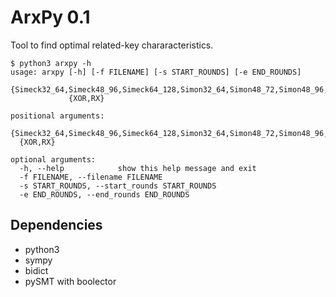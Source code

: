 # ArxPy 0.1

Tool to find optimal related-key chararacteristics.


```
$ python3 arxpy -h
usage: arxpy [-h] [-f FILENAME] [-s START_ROUNDS] [-e END_ROUNDS]
             {Simeck32_64,Simeck48_96,Simeck64_128,Simon32_64,Simon48_72,Simon48_96,Simon64_96,Simon64_128,Speck32_64,Speck48_72,Speck48_96,Speck64_96,Speck64_128}
             {XOR,RX}

positional arguments:
  {Simeck32_64,Simeck48_96,Simeck64_128,Simon32_64,Simon48_72,Simon48_96,Simon64_96,Simon64_128,Speck32_64,Speck48_72,Speck48_96,Speck64_96,Speck64_128}
  {XOR,RX}

optional arguments:
  -h, --help            show this help message and exit
  -f FILENAME, --filename FILENAME
  -s START_ROUNDS, --start_rounds START_ROUNDS
  -e END_ROUNDS, --end_rounds END_ROUNDS
```

## Dependencies

- python3
- sympy
- bidict
- pySMT with boolector


